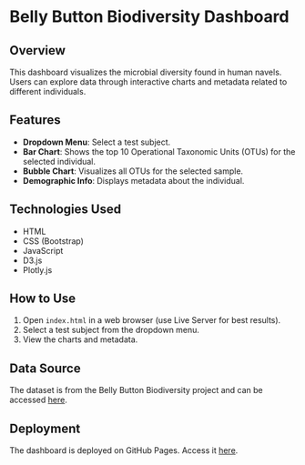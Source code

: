 # Belly Button Biodiversity Dashboard

## Overview

This dashboard visualizes the microbial diversity found in human navels. Users can explore data through interactive charts and metadata related to different individuals.

## Features

- **Dropdown Menu**: Select a test subject.
- **Bar Chart**: Shows the top 10 Operational Taxonomic Units (OTUs) for the selected individual.
- **Bubble Chart**: Visualizes all OTUs for the selected sample.
- **Demographic Info**: Displays metadata about the individual.

## Technologies Used

- HTML
- CSS (Bootstrap)
- JavaScript
- D3.js
- Plotly.js

## How to Use

1. Open `index.html` in a web browser (use Live Server for best results).
2. Select a test subject from the dropdown menu.
3. View the charts and metadata.

## Data Source

The dataset is from the Belly Button Biodiversity project and can be accessed [here](https://static.bc-edx.com/data/dl-1-2/m14/lms/starter/samples.json).

## Deployment

The dashboard is deployed on GitHub Pages. Access it [here](https://leahmathena.github.io/belly-button-challenge/).

